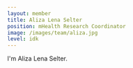 ```yaml
---
layout: member
title: Aliza Lena Selter
position: mHealth Research Coordinator
image: /images/team/aliza.jpg
level: idk
---
```


I'm Aliza Lena Selter.

